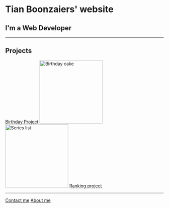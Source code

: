 <!DOCTYPE html>
<head>
    <html lang="en">
        <meta charset="UTF-8">
        <title>Hello stranger</title>
</head>

<body>
    <h1>Tian Boonzaiers' website</h1>
    <h2>I'm a Web Developer</h2>
</body>
<hr />
<h2>Projects</h2>
<a href="../3.4 Birthday Invite Project/index.html">Birthday Project</a>
<img src="./assets/images/Screenshot 2024-05-17 160620.png" height="200" alt="Birthday cake"/>

<img src="./assets/images/Screenshot 2024-05-17 160759.png" height="200" alt="Series list"/>
<a href="../2.4+Movie+Ranking+Project/2.4 Movie Ranking Project/index.html">Ranking project</a>

<hr />
<a href="./public/contact.html">Contact me</a>
<a href="./public/about.html">About me</a>
    
